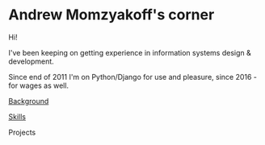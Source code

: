 # Andrew Momzyakoff's corner

Hi!

I've been keeping on getting experience in information systems design & development.

Since end of 2011 I'm on Python/Django for use and pleasure, since 2016 - for wages as well.

[Background](background.md)

[Skills](skills.md)

Projects
